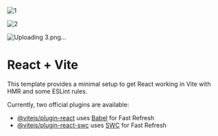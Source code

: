 
![1](https://github.com/taytruong/reactjs-movies/assets/80972492/b0f46748-f5bf-4eee-846e-8e4cb70a65d9)



![2](https://github.com/taytruong/reactjs-movies/assets/80972492/37e1b955-d39b-4074-ab06-1d0ec50c045d)



![Uploading 3.png…]()




# React + Vite

This template provides a minimal setup to get React working in Vite with HMR and some ESLint rules.

Currently, two official plugins are available:

- [@vitejs/plugin-react](https://github.com/vitejs/vite-plugin-react/blob/main/packages/plugin-react/README.md) uses [Babel](https://babeljs.io/) for Fast Refresh
- [@vitejs/plugin-react-swc](https://github.com/vitejs/vite-plugin-react-swc) uses [SWC](https://swc.rs/) for Fast Refresh
                   
